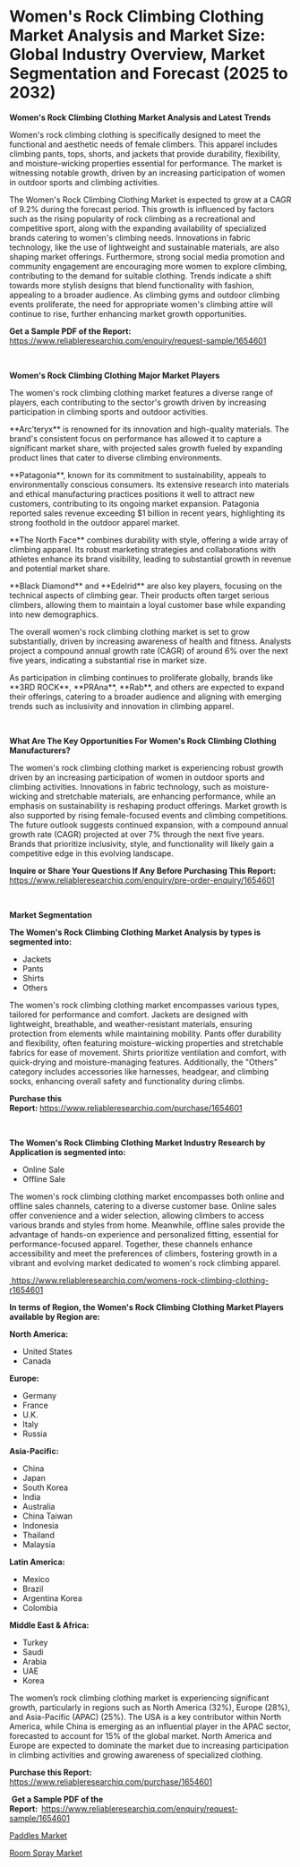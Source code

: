 <p><h1>Women's Rock Climbing Clothing Market Analysis and Market Size: Global Industry Overview, Market Segmentation and Forecast (2025 to 2032)</h1></p><p><strong>Women's Rock Climbing Clothing Market Analysis and Latest Trends</strong></p>
<p><p>Women's rock climbing clothing is specifically designed to meet the functional and aesthetic needs of female climbers. This apparel includes climbing pants, tops, shorts, and jackets that provide durability, flexibility, and moisture-wicking properties essential for performance. The market is witnessing notable growth, driven by an increasing participation of women in outdoor sports and climbing activities. </p><p>The Women's Rock Climbing Clothing Market is expected to grow at a CAGR of 9.2% during the forecast period. This growth is influenced by factors such as the rising popularity of rock climbing as a recreational and competitive sport, along with the expanding availability of specialized brands catering to women's climbing needs. Innovations in fabric technology, like the use of lightweight and sustainable materials, are also shaping market offerings. Furthermore, strong social media promotion and community engagement are encouraging more women to explore climbing, contributing to the demand for suitable clothing. Trends indicate a shift towards more stylish designs that blend functionality with fashion, appealing to a broader audience. As climbing gyms and outdoor climbing events proliferate, the need for appropriate women's climbing attire will continue to rise, further enhancing market growth opportunities.</p></p>
<p><strong>Get a Sample PDF of the Report:&nbsp;</strong> <a href="https://www.reliableresearchiq.com/enquiry/request-sample/1654601?utm_campaign=1870&utm_medium=2&utm_source=Github&utm_content=ia&utm_term=09022025&utm_id=womens-rock-climbing-clothing">https://www.reliableresearchiq.com/enquiry/request-sample/1654601</a></p>
<p>&nbsp;</p>
<p><strong>Women's Rock Climbing Clothing Major Market Players</strong></p>
<p><p>The women's rock climbing clothing market features a diverse range of players, each contributing to the sector's growth driven by increasing participation in climbing sports and outdoor activities. </p><p>**Arc’teryx** is renowned for its innovation and high-quality materials. The brand's consistent focus on performance has allowed it to capture a significant market share, with projected sales growth fueled by expanding product lines that cater to diverse climbing environments. </p><p>**Patagonia**, known for its commitment to sustainability, appeals to environmentally conscious consumers. Its extensive research into materials and ethical manufacturing practices positions it well to attract new customers, contributing to its ongoing market expansion. Patagonia reported sales revenue exceeding $1 billion in recent years, highlighting its strong foothold in the outdoor apparel market.</p><p>**The North Face** combines durability with style, offering a wide array of climbing apparel. Its robust marketing strategies and collaborations with athletes enhance its brand visibility, leading to substantial growth in revenue and potential market share. </p><p>**Black Diamond** and **Edelrid** are also key players, focusing on the technical aspects of climbing gear. Their products often target serious climbers, allowing them to maintain a loyal customer base while expanding into new demographics.</p><p>The overall women's rock climbing clothing market is set to grow substantially, driven by increasing awareness of health and fitness. Analysts project a compound annual growth rate (CAGR) of around 6% over the next five years, indicating a substantial rise in market size. </p><p>As participation in climbing continues to proliferate globally, brands like **3RD ROCK**, **PRAna**, **Rab**, and others are expected to expand their offerings, catering to a broader audience and aligning with emerging trends such as inclusivity and innovation in climbing apparel.</p></p>
<p>&nbsp;</p>
<p><strong>What Are The Key Opportunities For Women's Rock Climbing Clothing Manufacturers?</strong></p>
<p><p>The women's rock climbing clothing market is experiencing robust growth driven by an increasing participation of women in outdoor sports and climbing activities. Innovations in fabric technology, such as moisture-wicking and stretchable materials, are enhancing performance, while an emphasis on sustainability is reshaping product offerings. Market growth is also supported by rising female-focused events and climbing competitions. The future outlook suggests continued expansion, with a compound annual growth rate (CAGR) projected at over 7% through the next five years. Brands that prioritize inclusivity, style, and functionality will likely gain a competitive edge in this evolving landscape.</p></p>
<p><strong>Inquire or Share Your Questions If Any Before Purchasing This Report:</strong> <a href="https://www.reliableresearchiq.com/enquiry/pre-order-enquiry/1654601?utm_campaign=1870&utm_medium=2&utm_source=Github&utm_content=ia&utm_term=09022025&utm_id=womens-rock-climbing-clothing">https://www.reliableresearchiq.com/enquiry/pre-order-enquiry/1654601</a></p>
<p>&nbsp;</p>
<p><strong>Market Segmentation</strong></p>
<p><strong>The Women's Rock Climbing Clothing Market Analysis by types is segmented into:</strong></p>
<p><ul><li>Jackets</li><li>Pants</li><li>Shirts</li><li>Others</li></ul></p>
<p><p>The women's rock climbing clothing market encompasses various types, tailored for performance and comfort. Jackets are designed with lightweight, breathable, and weather-resistant materials, ensuring protection from elements while maintaining mobility. Pants offer durability and flexibility, often featuring moisture-wicking properties and stretchable fabrics for ease of movement. Shirts prioritize ventilation and comfort, with quick-drying and moisture-managing features. Additionally, the "Others" category includes accessories like harnesses, headgear, and climbing socks, enhancing overall safety and functionality during climbs.</p></p>
<p><strong>Purchase this Report:&nbsp;</strong><a href="https://www.reliableresearchiq.com/purchase/1654601?utm_campaign=1870&utm_medium=2&utm_source=Github&utm_content=ia&utm_term=09022025&utm_id=womens-rock-climbing-clothing">https://www.reliableresearchiq.com/purchase/1654601</a></p>
<p>&nbsp;</p>
<p><strong>The Women's Rock Climbing Clothing Market Industry Research by Application is segmented into:</strong></p>
<p><ul><li>Online Sale</li><li>Offline Sale</li></ul></p>
<p><p>The women's rock climbing clothing market encompasses both online and offline sales channels, catering to a diverse customer base. Online sales offer convenience and a wider selection, allowing climbers to access various brands and styles from home. Meanwhile, offline sales provide the advantage of hands-on experience and personalized fitting, essential for performance-focused apparel. Together, these channels enhance accessibility and meet the preferences of climbers, fostering growth in a vibrant and evolving market dedicated to women's rock climbing apparel.</p></p>
<p><a href="https://www.reliableresearchiq.com/womens-rock-climbing-clothing-r1654601?utm_campaign=1870&utm_medium=2&utm_source=Github&utm_content=ia&utm_term=09022025&utm_id=womens-rock-climbing-clothing">&nbsp;https://www.reliableresearchiq.com/womens-rock-climbing-clothing-r1654601</a></p>
<p><strong>In terms of Region, the Women's Rock Climbing Clothing Market Players available by Region are:</strong></p>
<p>
    <p> <strong> North America: </strong>
        <ul>
            <li>United States</li>
            <li>Canada</li>
        </ul>
        </p> 
    <p> <strong> Europe: </strong>
        <ul>
            <li>Germany</li>
            <li>France</li>
            <li>U.K.</li>
            <li>Italy</li>
            <li>Russia</li>
        </ul>
        </p> 
    <p> <strong> Asia-Pacific: </strong>
        <ul>
            <li>China</li>
            <li>Japan</li>
            <li>South Korea</li>
            <li>India</li>
            <li>Australia</li>
            <li>China Taiwan</li>
            <li>Indonesia</li>
            <li>Thailand</li>
            <li>Malaysia</li>
        </ul>
        </p> 
    <p> <strong> Latin America: </strong>
        <ul>
            <li>Mexico</li>
            <li>Brazil</li>
            <li>Argentina Korea</li>
            <li>Colombia</li>
        </ul>
        </p> 
    <p> <strong> Middle East & Africa: </strong>
        <ul>
            <li>Turkey</li>
            <li>Saudi</li>
            <li>Arabia</li>
            <li>UAE</li>
            <li>Korea</li>
        </ul>
    </p>
    </p>
<p><p>The women’s rock climbing clothing market is experiencing significant growth, particularly in regions such as North America (32%), Europe (28%), and Asia-Pacific (APAC) (25%). The USA is a key contributor within North America, while China is emerging as an influential player in the APAC sector, forecasted to account for 15% of the global market. North America and Europe are expected to dominate the market due to increasing participation in climbing activities and growing awareness of specialized clothing.</p></p>
<p><strong>Purchase this Report: </strong><a href="https://www.reliableresearchiq.com/purchase/1654601?utm_campaign=1870&utm_medium=2&utm_source=Github&utm_content=ia&utm_term=09022025&utm_id=womens-rock-climbing-clothing">https://www.reliableresearchiq.com/purchase/1654601</a></p>
<p>&nbsp;<strong>Get a Sample PDF of the Report:&nbsp;&nbsp;</strong><a href="https://www.reliableresearchiq.com/enquiry/request-sample/1654601?utm_campaign=1870&utm_medium=2&utm_source=Github&utm_content=ia&utm_term=09022025&utm_id=womens-rock-climbing-clothing">https://www.reliableresearchiq.com/enquiry/request-sample/1654601</a></p>
<p><strong></strong></p>
<p><p><a href="https://github.com/piiramessa/Market-Research-Report-List-1/blob/main/paddles-market.md?utm_campaign=1870&utm_medium=2&utm_source=Github&utm_content=ia&utm_term=09022025&utm_id=womens-rock-climbing-clothing">Paddles Market</a></p><p><a href="https://github.com/gnarrbroyon44/Market-Research-Report-List-1/blob/main/room-spray-market.md?utm_campaign=1870&utm_medium=2&utm_source=Github&utm_content=ia&utm_term=09022025&utm_id=womens-rock-climbing-clothing">Room Spray Market</a></p></p>